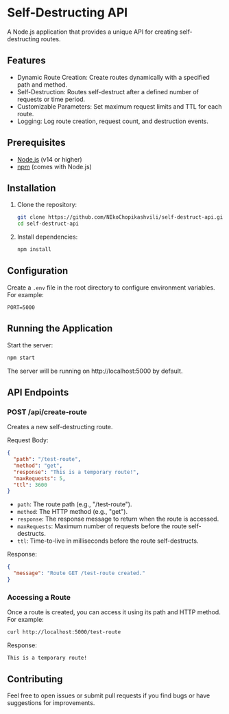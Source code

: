 # Self-Destructing API

A Node.js application that provides a unique API for creating self-destructing routes.

## Features

- Dynamic Route Creation: Create routes dynamically with a specified path and method.
- Self-Destruction: Routes self-destruct after a defined number of requests or time period.
- Customizable Parameters: Set maximum request limits and TTL for each route.
- Logging: Log route creation, request count, and destruction events.

## Prerequisites

- [Node.js](https://nodejs.org/en/) (v14 or higher)
- [npm](https://www.npmjs.com/) (comes with Node.js)

## Installation

1. Clone the repository:
   ```bash
   git clone https://github.com/NIkoChopikashvili/self-destruct-api.git
   cd self-destruct-api
   ```

2. Install dependencies:
   ```bash
   npm install
   ```

## Configuration

Create a `.env` file in the root directory to configure environment variables. For example:

```
PORT=5000
```

## Running the Application

Start the server:

```bash
npm start
```

The server will be running on http://localhost:5000 by default.

## API Endpoints

### POST /api/create-route

Creates a new self-destructing route.

Request Body:
```json
{
  "path": "/test-route",
  "method": "get",
  "response": "This is a temporary route!",
  "maxRequests": 5,
  "ttl": 3600
}
```

- `path`: The route path (e.g., "/test-route").
- `method`: The HTTP method (e.g., "get").
- `response`: The response message to return when the route is accessed.
- `maxRequests`: Maximum number of requests before the route self-destructs.
- `ttl`: Time-to-live in milliseconds before the route self-destructs.

Response:
```json
{
  "message": "Route GET /test-route created."
}
```

### Accessing a Route

Once a route is created, you can access it using its path and HTTP method. For example:

```bash
curl http://localhost:5000/test-route
```

Response:
```
This is a temporary route!
```

## Contributing

Feel free to open issues or submit pull requests if you find bugs or have suggestions for improvements.
